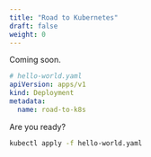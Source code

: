 ```yaml
---
title: "Road to Kubernetes"
draft: false
weight: 0
---
```


Coming soon.


```yaml
# hello-world.yaml
apiVersion: apps/v1
kind: Deployment
metadata:
  name: road-to-k8s
```

Are you ready?

```bash
kubectl apply -f hello-world.yaml
```